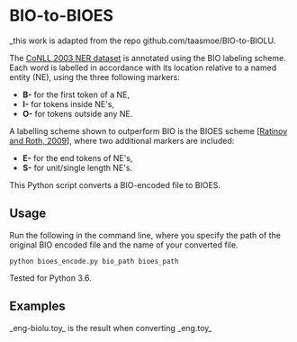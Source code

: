 # BIO-to-BIOES

_this work is adapted from the repo github.com/taasmoe/BIO-to-BIOLU.  

The [CoNLL 2003 NER dataset](http://www.aclweb.org/anthology/W03-0419) is annotated using the BIO labeling scheme. Each word is labelled in accordance with its location relative to a named entity (NE), using the three following markers:

* **B-**   for the first token of a NE, 
* **I-**   for tokens inside NE's, 
* **O-**   for tokens outside any NE. 

A labelling scheme shown to outperform BIO is the BIOES scheme <to be added> [[Ratinov and Roth, 2009](http://www.aclweb.org/anthology/W09-1119)], where two additional markers are included:
* **E-**   for the end tokens of NE's, 
* **S-**   for unit/single length NE's.

This Python script converts a BIO-encoded file to BIOES.

## Usage
Run the following in the command line, where you specify the path of the original BIO encoded file and the name of your converted file.

```shell
python bioes_encode.py bio_path bioes_path
```

Tested for Python 3.6.

## Examples
  <to be added>
_eng-biolu.toy_ is the result when converting _eng.toy_
